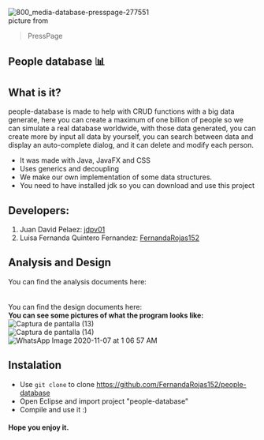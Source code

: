 ![800_media-database-presspage-277551](https://user-images.githubusercontent.com/45322807/98432905-7974a880-2090-11eb-8cbf-699dc00ed150.png)
<br>picture from
> PressPage
## People database :bar_chart:
## What is it?
people-database is made to help with CRUD functions with a big data generate, here you can create a maximum of one billion of people so we can simulate a real database worldwide, with those data generated, you can create more by input all data by yourself, you can search between data and display an auto-complete dialog, and it can delete and modify each person. <br>
- It was made with Java, JavaFX and CSS
- Uses generics and decoupling
- We make our own implementation of some data structures.
- You need to have installed jdk so you can download and use this project

## Developers:
1. Juan David Pelaez: [jdpv01](https://github.com/jdpv01) <br> 
2. Luisa Fernanda Quintero Fernandez: [FernandaRojas152](https://github.com/FernandaRojas152)
## Analysis and Design
You can find the analysis documents here:
<br> <br> <br>
You can find the design documents here: <br>
**You can see some pictures of what the program looks like:** <br>
![Captura de pantalla (13)](https://user-images.githubusercontent.com/45322807/98433482-66b0a280-2095-11eb-8202-2678d5a09140.png) <br>
![Captura de pantalla (14)](https://user-images.githubusercontent.com/45322807/98433518-bd1de100-2095-11eb-8dff-37866d869b5d.png) <br>
![WhatsApp Image 2020-11-07 at 1 06 57 AM](https://user-images.githubusercontent.com/45322807/98433736-be500d80-2097-11eb-81de-d1d542e3fc73.jpeg)

## Instalation

* Use `git clone` to clone https://github.com/FernandaRojas152/people-database
* Open Eclipse and import project "people-database"
* Compile and use it :)

#### Hope you enjoy it.
